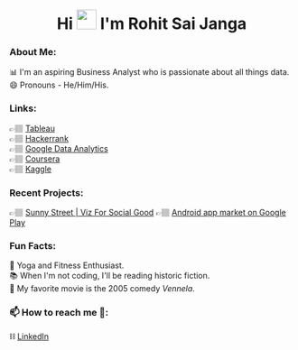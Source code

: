 <H1 align='center'>Hi <img src="https://raw.githubusercontent.com/TheDudeThatCode/TheDudeThatCode/master/Assets/Hi.gif" width=35 height=35> I'm Rohit Sai Janga</H1>
  

<p align='center'>
<!--
### Hi there, I'm Rohit Sai Janga 👋🏽
Thank you for visiting my GitHub profile, I'm so excited you are here!
-->

### About Me:
📊  I'm an aspiring Business Analyst who is passionate about all things data.  
😄  Pronouns - He/Him/His.  

### Links:  
👉🏽 [Tableau](https://public.tableau.com/app/profile/rohitsaijanga)  
👉🏽 [Hackerrank](https://www.hackerrank.com/rohitsaistark)  
👉🏽 [Google Data Analytics](https://www.credly.com/badges/7ebfab83-c3f4-4218-bc69-b2c776aa32b7)  
👉🏽 [Coursera](https://www.coursera.org/user/250a8fa922cec326a5fc7bd666bd5853)  
👉🏽 [Kaggle](https://www.kaggle.com/rohitsaistark/code)

### Recent Projects:  
👉🏽 [Sunny Street | Viz For Social Good](https://public.tableau.com/app/profile/rohitsaijanga/viz/SunnyStreetVizForSocialGood/Main)
👉🏽 [Android app market on Google Play](https://app.datacamp.com/workspace/w/67839d50-38ae-41a7-8862-0fd7e5717d1e)

### Fun Facts:  
🧘  Yoga and Fitness Enthusiast.  
📚  When I'm not coding, I'll be reading historic fiction.  
🎥  My favorite movie is the 2005 comedy *Vennela*.

### 📫 How to reach me 💬:
⛓️ [LinkedIn](https://www.linkedin.com/in/rohitsaijanga/)
